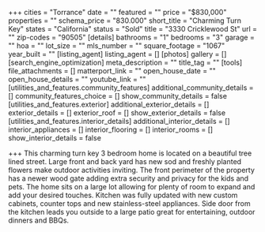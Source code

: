 +++
cities = "Torrance"
date = ""
featured = ""
price = "$830,000"
properties = ""
schema_price = "830.000"
short_title = "Charming Turn Key"
states = "California"
status = "Sold"
title = "3330 Cricklewood St"
url = ""
zip-codes = "90505"
[details]
bathrooms = "1"
bedrooms = "3"
garage = ""
hoa = ""
lot_size = ""
mls_number = ""
square_footage = "1067"
year_built = ""
[listing_agent]
listing_agent = []
[photos]
gallery = []
[search_engine_optimization]
meta_description = ""
title_tag = ""
[tools]
file_attachments = []
matterport_link = ""
open_house_date = ""
open_house_details = ""
youtube_link = ""
[utilities_and_features.community_features]
additional_community_details = []
community_features_choice = []
show_community_details = false
[utilities_and_features.exterior]
additional_exterior_details = []
exterior_details = []
exterior_roof = []
show_exterior_details = false
[utilities_and_features.interior_details]
additional_interior_details = []
interior_appliances = []
interior_flooring = []
interior_rooms = []
show_interior_details = false

+++
This charming turn key 3 bedroom home is located on a beautiful tree lined street. Large front and back yard has new sod and freshly planted flowers make outdoor activities inviting. The front perimeter of the property has a newer wood gate adding extra security and privacy for the kids and pets. The home sits on a large lot allowing for plenty of room to expand and add your desired touches. Kitchen was fully updated with new custom cabinets, counter tops and new stainless-steel appliances. Side door from the kitchen leads you outside to a large patio great for entertaining, outdoor dinners and BBQs.